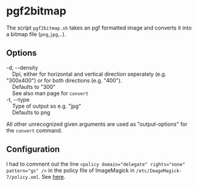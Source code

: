 # pgf2bitmap

The script `pgf2bitmap.sh` takes an pgf formatted image and converts it into a bitmap file (`png`,`jpg`,..).

## Options
-d, --density<br>
&nbsp;&nbsp;&nbsp;&nbsp;Dpi, either for horizontal and vertical direction seperately (e.g. "300x400") or for both directions (e.g. "400").<br>
&nbsp;&nbsp;&nbsp;&nbsp;Defaults to "300"<br>
&nbsp;&nbsp;&nbsp;&nbsp;See also man page for `convert`<br>
-t, --type<br>
&nbsp;&nbsp;&nbsp;&nbsp;Type of output so e.g. "jpg"<br>
&nbsp;&nbsp;&nbsp;&nbsp;Defaults to png<br>

All other unrecognized given arguments are used as "output-options" for the `convert` command.

## Configuration
  I had to comment out the line `<policy domain="delegate" rights="none" pattern="gs" />` in the policy file of ImageMagick in `/etc/ImageMagick-7/policy.xml`. See [here](https://wiki.archlinux.org/title/ImageMagick).
